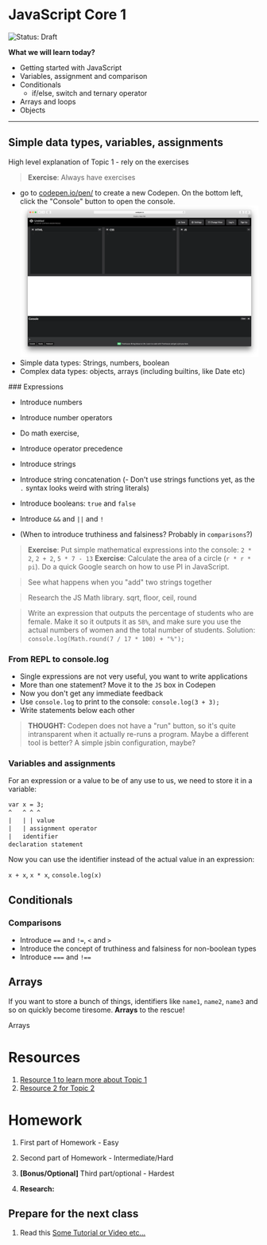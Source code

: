 # JavaScript Core 1

![Status: Draft](https://camo.githubusercontent.com/997591db1749880b8b23c96b8f788e69af09c04d/68747470733a2f2f696d672e736869656c64732e696f2f62616467652f7374617475732d64726166742d6461726b7265642e737667)

**What we will learn today?**
- Getting started with JavaScript
- Variables, assignment and comparison
- Conditionals
  - if/else, switch and ternary operator
- Arrays and loops
- Objects
---

## Simple data types, variables, assignments

High level explanation of Topic 1 - rely on the exercises
> **Exercise**: Always have exercises

- go to [codepen.io/pen/](codepen.io/pen/) to create a new Codepen. On the bottom left, click the "Console" button to open the console.
  ![Codepen console](assets/codepen-console.png)
- Simple data types: Strings, numbers, boolean
- Complex data types: objects, arrays (including builtins, like Date etc)

### Expressions

- Introduce numbers
- Introduce number operators
- Do math exercise,
- Introduce operator precedence

- Introduce strings
- Introduce string concatenation
(- Don't use strings functions yet, as the `.` syntax looks weird with string literals)

- Introduce booleans: `true` and `false`
- Introduce `&&` and `||` and `!`
- (When to introduce truthiness and falsiness? Probably in `comparisons`?)

> **Exercise**: Put simple mathematical expressions into the console: `2 * 2`, `2 + 2`, `5 * 7 - 13`
> **Exercise**: Calculate the area of a circle (`r * r * pi`). Do a quick Google search on how to use PI in JavaScript.

> See what happens when you "add" two strings together

> Research the JS Math library. sqrt, floor, ceil, round

> Write an expression that outputs the percentage of students who are female. Make it so it outputs it as `58%`, and make sure you use the actual numbers of women and the total number of students.
> Solution: `console.log(Math.round(7 / 17 * 100) + "%");`

### From REPL to console.log

- Single expressions are not very useful, you want to write applications
- More than one statement? Move it to the `JS` box in Codepen
- Now you don't get any immediate feedback
- Use `console.log` to print to the console: `console.log(3 + 3);`
- Write statements below each other

> **THOUGHT:** Codepen does not have a "run" button, so it's quite intransparent when it actually re-runs a program. Maybe a different tool is better? A simple jsbin configuration, maybe?

### Variables and assignments

For an expression or a value to be of any use to us, we need to store it in a variable:

```
var x = 3;
^   ^ ^ ^
|   | | value
|   | assignment operator
|   identifier
declaration statement
```

Now you can use the identifier instead of the actual value in an expression:

`x + x`, `x * x`, `console.log(x)`

## Conditionals

### Comparisons

- Introduce `==` and `!=`, `<` and `>`
- Introduce the concept of truthiness and falsiness for non-boolean types
- Introduce `===` and `!==`

## Arrays

If you want to store a bunch of things, identifiers like `name1`, `name2`, `name3` and so on quickly become tiresome. **Arrays** to the rescue!

Arrays


# Resources
1. [Resource 1 to learn more about Topic 1](https://google.com)
2. [Resource 2 for Topic 2](https://google.com)

# Homework

1. First part of Homework - Easy

2. Second part of Homework - Intermediate/Hard

3. **[Bonus/Optional]** Third part/optional - Hardest

4. **Research:**

## Prepare for the next class
1. Read this [Some Tutorial or Video etc...](https://google.com)
